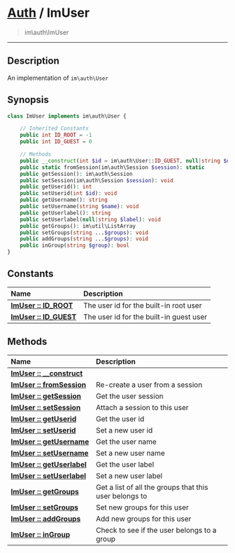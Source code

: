 # [Auth](auth.md) / ImUser
 > im\auth\ImUser
____

## Description
An implementation of `im\auth\User`

## Synopsis
```php
class ImUser implements im\auth\User {

    // Inherited Constants
    public int ID_ROOT = -1
    public int ID_GUEST = 0

    // Methods
    public __construct(int $id = im\auth\User::ID_GUEST, null|string $username = NULL)
    public static fromSession(im\auth\Session $session): static
    public getSession(): im\auth\Session
    public setSession(im\auth\Session $session): void
    public getUserid(): int
    public setUserid(int $id): void
    public getUsername(): string
    public setUsername(string $name): void
    public getUserlabel(): string
    public setUserlabel(null|string $label): void
    public getGroups(): im\util\ListArray
    public setGroups(string ...$groups): void
    public addGroups(string ...$groups): void
    public inGroup(string $group): bool
}
```

## Constants
| Name | Description |
| :--- | :---------- |
| [__ImUser&nbsp;::&nbsp;ID\_ROOT__](auth-ImUser-prop_ID_ROOT.md) | The user id for the built-in root user |
| [__ImUser&nbsp;::&nbsp;ID\_GUEST__](auth-ImUser-prop_ID_GUEST.md) | The user id for the built-in guest user |

## Methods
| Name | Description |
| :--- | :---------- |
| [__ImUser&nbsp;::&nbsp;\_\_construct__](auth-ImUser-__construct.md) |  |
| [__ImUser&nbsp;::&nbsp;fromSession__](auth-ImUser-fromSession.md) | Re-create a user from a session |
| [__ImUser&nbsp;::&nbsp;getSession__](auth-ImUser-getSession.md) | Get the user session |
| [__ImUser&nbsp;::&nbsp;setSession__](auth-ImUser-setSession.md) | Attach a session to this user |
| [__ImUser&nbsp;::&nbsp;getUserid__](auth-ImUser-getUserid.md) | Get the user id |
| [__ImUser&nbsp;::&nbsp;setUserid__](auth-ImUser-setUserid.md) | Set a new user id |
| [__ImUser&nbsp;::&nbsp;getUsername__](auth-ImUser-getUsername.md) | Get the user name |
| [__ImUser&nbsp;::&nbsp;setUsername__](auth-ImUser-setUsername.md) | Set a new user name |
| [__ImUser&nbsp;::&nbsp;getUserlabel__](auth-ImUser-getUserlabel.md) | Get the user label |
| [__ImUser&nbsp;::&nbsp;setUserlabel__](auth-ImUser-setUserlabel.md) | Set a new user label |
| [__ImUser&nbsp;::&nbsp;getGroups__](auth-ImUser-getGroups.md) | Get a list of all the groups that this user belongs to |
| [__ImUser&nbsp;::&nbsp;setGroups__](auth-ImUser-setGroups.md) | Set new groups for this user |
| [__ImUser&nbsp;::&nbsp;addGroups__](auth-ImUser-addGroups.md) | Add new groups for this user |
| [__ImUser&nbsp;::&nbsp;inGroup__](auth-ImUser-inGroup.md) | Check to see if the user belongs to a group |
